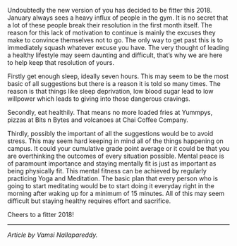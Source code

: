 <!-- TITLE: New Year, New Me! -->

Undoubtedly the new version of you has decided to be fitter this 2018. January always sees a heavy influx of people in the gym. It is no secret that a lot of these people break their resolution in the first month itself. The reason for this lack of motivation to continue is mainly the excuses they make to convince themselves not to go. The only way to get past this is to immediately squash whatever excuse you have. The very thought of leading a healthy lifestyle may seem daunting and difficult, that’s why we are here to help keep that resolution of yours.

Firstly get enough sleep, ideally seven hours. This may seem to be the most basic of all suggestions but there is a reason it is told so many times. The reason is that things like sleep deprivation, low blood sugar lead to low willpower which leads to giving into those dangerous cravings.

Secondly, eat healthily. That means no more loaded fries at Yummpys, pizzas at Bits n Bytes and volcanoes at Chai Coffee Company.

Thirdly, possibly the important of all the suggestions would be to avoid stress. This may seem hard keeping in mind all of the things happening on campus. It could your cumulative grade point average or it could be that you are overthinking the outcomes of every situation possible. Mental peace is of paramount importance and staying mentally fit is just as important as being physically fit. This mental fitness can be achieved by regularly practicing Yoga and Meditation. The basic plan that every person who is going to start meditating would be to start doing it everyday right in the morning after waking up for a minimum of 15 minutes. All of this may seem difficult but staying healthy requires effort and sacrifice.

Cheers to a fitter 2018!



-----
*Article by Vamsi Nallapareddy.*